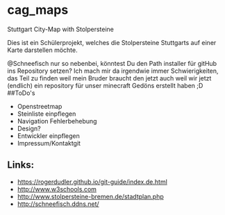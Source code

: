 # cag_maps
Stuttgart City-Map with Stolpersteine

Dies ist ein Schülerprojekt, welches die Stolpersteine Stuttgarts auf einer Karte darstellen möchte.

@Schneefisch nur so nebenbei, könntest Du den Path installer für gitHub ins Repository setzen? Ich mach mir da irgendwie immer Schwierigkeiten, das Teil zu finden weil mein Bruder braucht den jetzt auch weil wir jetzt (endlich) ein repository für unser minecraft Gedöns erstellt haben ;D
##ToDo's

* Openstreetmap 
* Steinliste einpflegen
* Navigation Fehlerbehebung
* Design?
* Entwickler einpflegen
* Impressum/Kontaktgit


## Links:

* https://rogerdudler.github.io/git-guide/index.de.html
* http://www.w3schools.com
* http://www.stolpersteine-bremen.de/stadtplan.php
* http://schneefisch.ddns.net/